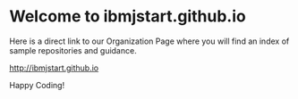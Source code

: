 Welcome to ibmjstart.github.io
===================

Here is a direct link to our Organization Page where you will find an index of sample repositories and guidance.

<a href="http://ibmjstart.github.io" target="_blank">http://ibmjstart.github.io</a>

Happy Coding!
